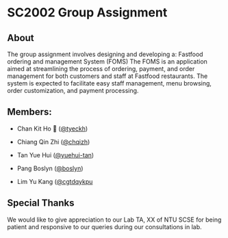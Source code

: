 <h1> SC2002 Group Assignment </h1>

<h2> About </h2>
The group assignment involves designing and developing a: Fastfood ordering and management System (FOMS)
The FOMS is an application aimed at streamlining the process of ordering, payment, and order management for both customers and staff at Fastfood restaurants. The system is expected to facilitate easy staff management, menu browsing, order customization, and payment processing.
<br/>

<div>
<h2> Members: </h2>
  
- Chan Kit Ho 👾 ([@tyeckh](https://github.com/tyeckh)) </li> 

- Chiang Qin Zhi ([@chqizh](https://github.com/chqizh))

- Tan Yue Hui ([@yuehui-tan](https://github.com/yuehui-tan))

- Pang Boslyn ([@boslyn](https://github.com/boslyn))

- Lim Yu Kang ([@cgtdqykpu](https://github.com/cgtdqykpu)
</div>

<h2> Special Thanks </h2>
We would like to give appreciation to our Lab TA, XX of NTU SCSE for being patient and responsive to our queries during our consultations in lab.
